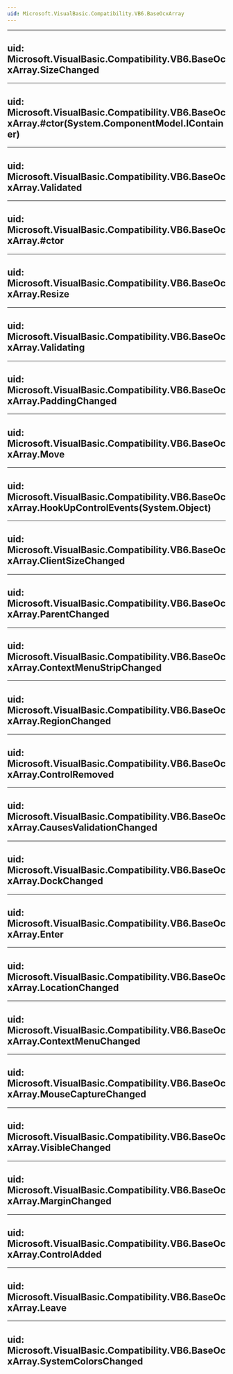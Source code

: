 ```yaml
---
uid: Microsoft.VisualBasic.Compatibility.VB6.BaseOcxArray
---
```


---
uid: Microsoft.VisualBasic.Compatibility.VB6.BaseOcxArray.SizeChanged
---

---
uid: Microsoft.VisualBasic.Compatibility.VB6.BaseOcxArray.#ctor(System.ComponentModel.IContainer)
---

---
uid: Microsoft.VisualBasic.Compatibility.VB6.BaseOcxArray.Validated
---

---
uid: Microsoft.VisualBasic.Compatibility.VB6.BaseOcxArray.#ctor
---

---
uid: Microsoft.VisualBasic.Compatibility.VB6.BaseOcxArray.Resize
---

---
uid: Microsoft.VisualBasic.Compatibility.VB6.BaseOcxArray.Validating
---

---
uid: Microsoft.VisualBasic.Compatibility.VB6.BaseOcxArray.PaddingChanged
---

---
uid: Microsoft.VisualBasic.Compatibility.VB6.BaseOcxArray.Move
---

---
uid: Microsoft.VisualBasic.Compatibility.VB6.BaseOcxArray.HookUpControlEvents(System.Object)
---

---
uid: Microsoft.VisualBasic.Compatibility.VB6.BaseOcxArray.ClientSizeChanged
---

---
uid: Microsoft.VisualBasic.Compatibility.VB6.BaseOcxArray.ParentChanged
---

---
uid: Microsoft.VisualBasic.Compatibility.VB6.BaseOcxArray.ContextMenuStripChanged
---

---
uid: Microsoft.VisualBasic.Compatibility.VB6.BaseOcxArray.RegionChanged
---

---
uid: Microsoft.VisualBasic.Compatibility.VB6.BaseOcxArray.ControlRemoved
---

---
uid: Microsoft.VisualBasic.Compatibility.VB6.BaseOcxArray.CausesValidationChanged
---

---
uid: Microsoft.VisualBasic.Compatibility.VB6.BaseOcxArray.DockChanged
---

---
uid: Microsoft.VisualBasic.Compatibility.VB6.BaseOcxArray.Enter
---

---
uid: Microsoft.VisualBasic.Compatibility.VB6.BaseOcxArray.LocationChanged
---

---
uid: Microsoft.VisualBasic.Compatibility.VB6.BaseOcxArray.ContextMenuChanged
---

---
uid: Microsoft.VisualBasic.Compatibility.VB6.BaseOcxArray.MouseCaptureChanged
---

---
uid: Microsoft.VisualBasic.Compatibility.VB6.BaseOcxArray.VisibleChanged
---

---
uid: Microsoft.VisualBasic.Compatibility.VB6.BaseOcxArray.MarginChanged
---

---
uid: Microsoft.VisualBasic.Compatibility.VB6.BaseOcxArray.ControlAdded
---

---
uid: Microsoft.VisualBasic.Compatibility.VB6.BaseOcxArray.Leave
---

---
uid: Microsoft.VisualBasic.Compatibility.VB6.BaseOcxArray.SystemColorsChanged
---
